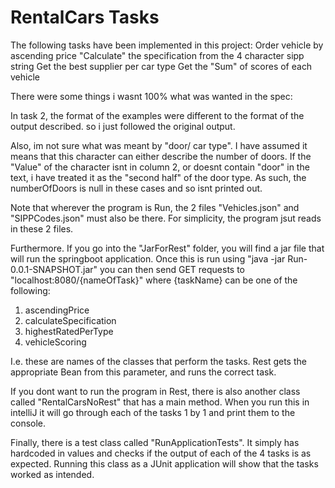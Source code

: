# RentalCars Tasks

The following tasks have been implemented in this project:
	Order vehicle by ascending price
	"Calculate" the specification from the 4 character sipp string
	Get the best supplier per car type
	Get the "Sum" of scores of each vehicle

There were some things i wasnt 100% what was wanted in the spec: 	

In task 2, the format of the examples were different to the format of the output described. so i just followed the original output. 

Also, im not sure what was meant by "door/ car type". I have assumed it means that this character can either describe the number of doors. If the "Value" of the character isnt in column 2, or doesnt contain "door" in the text, i have treated it as the "second half" of the door type. As such, the numberOfDoors is null in these cases and so isnt printed out.

Note that wherever the program is Run, the 2 files "Vehicles.json" and "SIPPCodes.json" must also be there. For simplicity, the program jsut reads in these 2 files.

Furthermore. If you go into the "JarForRest" folder, you will find a jar file that will run the springboot application. Once this is run using "java -jar Run-0.0.1-SNAPSHOT.jar"
you can then send GET requests to "localhost:8080/{nameOfTask}" where {taskName} can be one of the following:
1. ascendingPrice 
2. calculateSpecification 
3. highestRatedPerType 
4. vehicleScoring

I.e. these are names of the classes that perform the tasks. Rest gets the appropriate Bean from this parameter, and runs the correct task.

If you dont want to run the program in Rest, there is also another class called "RentalCarsNoRest" that has a main method. When you run this in intelliJ it will go through each of the
tasks 1 by 1 and print them to the console.

Finally, there is a test class called "RunApplicationTests". It simply has hardcoded in values and checks if the output of each of the 4 tasks is as expected. Running this class as a JUnit
application will show that the tasks worked as intended.



